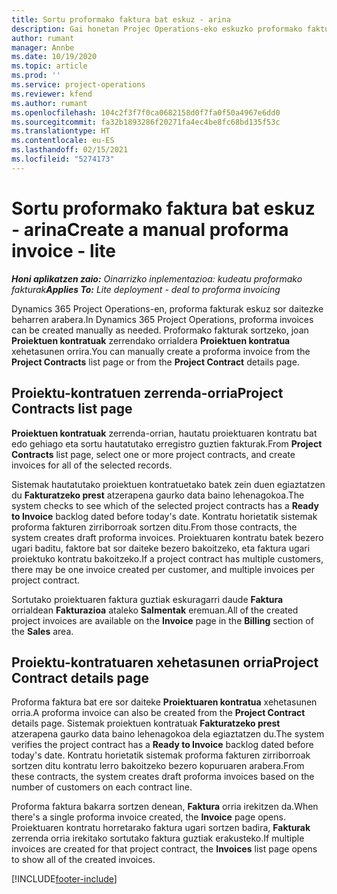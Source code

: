 ```yaml
---
title: Sortu proformako faktura bat eskuz - arina
description: Gai honetan Projec Operations-eko eskuzko proformako fakturak sortzeari buruzko informazioa eskaintzen du.
author: rumant
manager: Annbe
ms.date: 10/19/2020
ms.topic: article
ms.prod: ''
ms.service: project-operations
ms.reviewer: kfend
ms.author: rumant
ms.openlocfilehash: 104c2f3f7f0ca0682158d0f7fa0f50a4967e6dd0
ms.sourcegitcommit: fa32b1893286f20271fa4ec4be8fc68bd135f53c
ms.translationtype: HT
ms.contentlocale: eu-ES
ms.lasthandoff: 02/15/2021
ms.locfileid: "5274173"
---
```

# <a name="create-a-manual-proforma-invoice---lite"></a><span data-ttu-id="b2270-103">Sortu proformako faktura bat eskuz - arina</span><span class="sxs-lookup"><span data-stu-id="b2270-103">Create a manual proforma invoice - lite</span></span>

<span data-ttu-id="b2270-104">_**Honi aplikatzen zaio:** Oinarrizko inplementazioa: kudeatu proformako fakturak_</span><span class="sxs-lookup"><span data-stu-id="b2270-104">_**Applies To:** Lite deployment - deal to proforma invoicing_</span></span>

<span data-ttu-id="b2270-105">Dynamics 365 Project Operations-en, proforma fakturak eskuz sor daitezke beharren arabera.</span><span class="sxs-lookup"><span data-stu-id="b2270-105">In Dynamics 365 Project Operations, proforma invoices can be created manually as needed.</span></span> <span data-ttu-id="b2270-106">Proformako fakturak sortzeko, joan **Proiektuen kontratuak** zerrendako orrialdera **Proiektuen kontratua** xehetasunen orrira.</span><span class="sxs-lookup"><span data-stu-id="b2270-106">You can manually create a proforma invoice from the **Project Contracts** list page or from the **Project Contract** details page.</span></span>

##  <a name="project-contracts-list-page"></a><span data-ttu-id="b2270-107">Proiektu-kontratuen zerrenda-orria</span><span class="sxs-lookup"><span data-stu-id="b2270-107">Project Contracts list page</span></span>

<span data-ttu-id="b2270-108">**Proiektuen kontratuak** zerrenda-orrian, hautatu proiektuaren kontratu bat edo gehiago eta sortu hautatutako erregistro guztien fakturak.</span><span class="sxs-lookup"><span data-stu-id="b2270-108">From **Project Contracts** list page, select one or more project contracts, and create invoices for all of the selected records.</span></span>

<span data-ttu-id="b2270-109">Sistemak hautatutako proiektuen kontratuetako batek zein duen egiaztatzen du **Fakturatzeko prest** atzerapena gaurko data baino lehenagokoa.</span><span class="sxs-lookup"><span data-stu-id="b2270-109">The system checks to see which of the selected project contracts has a **Ready to Invoice** backlog dated before today's date.</span></span> <span data-ttu-id="b2270-110">Kontratu horietatik sistemak proforma fakturen zirriborroak sortzen ditu.</span><span class="sxs-lookup"><span data-stu-id="b2270-110">From those contracts, the system creates draft proforma invoices.</span></span> <span data-ttu-id="b2270-111">Proiektuaren kontratu batek bezero ugari baditu, faktore bat sor daiteke bezero bakoitzeko, eta faktura ugari proiektuko kontratu bakoitzeko.</span><span class="sxs-lookup"><span data-stu-id="b2270-111">If a project contract has multiple customers, there may be one invoice created per customer, and multiple invoices per project contract.</span></span>

<span data-ttu-id="b2270-112">Sortutako proiektuaren faktura guztiak eskuragarri daude **Faktura** orrialdean **Fakturazioa** ataleko **Salmentak** eremuan.</span><span class="sxs-lookup"><span data-stu-id="b2270-112">All of the created project invoices are available on the **Invoice** page in the **Billing** section of the **Sales** area.</span></span>

## <a name="project-contract-details-page"></a><span data-ttu-id="b2270-113">Proiektu-kontratuaren xehetasunen orria</span><span class="sxs-lookup"><span data-stu-id="b2270-113">Project Contract details page</span></span>

<span data-ttu-id="b2270-114">Proforma faktura bat ere sor daiteke **Proiektuaren kontratua** xehetasunen orria.</span><span class="sxs-lookup"><span data-stu-id="b2270-114">A proforma invoice can also be created from the **Project Contract** details page.</span></span> <span data-ttu-id="b2270-115">Sistemak proiektuen kontratuak **Fakturatzeko prest** atzerapena gaurko data baino lehenagokoa dela egiaztatzen du.</span><span class="sxs-lookup"><span data-stu-id="b2270-115">The system verifies the project contract has a **Ready to Invoice** backlog dated before today's date.</span></span> <span data-ttu-id="b2270-116">Kontratu horietatik sistemak proforma fakturen zirriborroak sortzen ditu kontratu lerro bakoitzeko bezero kopuruaren arabera.</span><span class="sxs-lookup"><span data-stu-id="b2270-116">From these contracts, the system creates draft proforma invoices based on the number of customers on each contract line.</span></span>

<span data-ttu-id="b2270-117">Proforma faktura bakarra sortzen denean, **Faktura** orria irekitzen da.</span><span class="sxs-lookup"><span data-stu-id="b2270-117">When there's a single proforma invoice created, the **Invoice** page opens.</span></span> <span data-ttu-id="b2270-118">Proiektuaren kontratu horretarako faktura ugari sortzen badira, **Fakturak** zerrenda orria irekitako sortutako faktura guztiak erakusteko.</span><span class="sxs-lookup"><span data-stu-id="b2270-118">If multiple invoices are created for that project contract, the **Invoices** list page opens to show all of the created invoices.</span></span>


[!INCLUDE[footer-include](../../includes/footer-banner.md)]